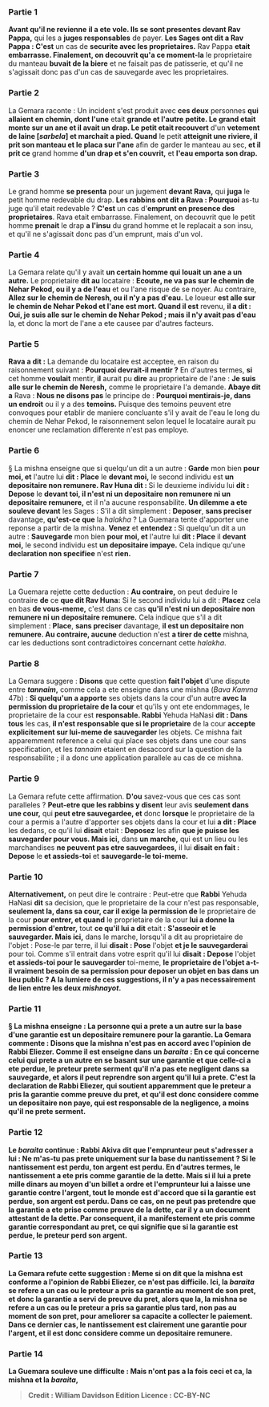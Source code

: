 
### Partie 1
<b>Avant qu'il ne revienne</b> <b>il a ete vole. Ils se sont presentes devant Rav Pappa,</b> qui les a <b>juges responsables</b> de payer. <b>Les Sages ont dit a Rav Pappa : C'est</b> un cas de <b>securite avec les proprietaires.</b> Rav Pappa <b>etait embarrasse. Finalement, on decouvrit qu'a ce moment-la</b> le proprietaire du manteau <b>buvait de la biere</b> et ne faisait pas de patisserie, et qu'il ne s'agissait donc pas d'un cas de sauvegarde avec les proprietaires.

### Partie 2
La Gemara raconte : Un incident s'est produit avec <b>ces deux</b> personnes <b>qui allaient en chemin, dont l'une</b> etait <b>grande et l'autre</b> <b>petite. Le grand etait monte sur un ane et il avait un drap. Le petit etait recouvert</b> d'un <b>vetement de laine [<i>sarbela</i>] et marchait a pied. Quand</b> le petit <b>atteignit une riviere, il prit son manteau et le placa sur l'ane</b> afin de garder le manteau au sec, <b>et il prit ce</b> grand homme <b>d'un drap et s'en couvrit,</b> et <b>l'eau emporta son drap.</b>

### Partie 3
Le grand homme <b>se presenta</b> pour un jugement <b>devant Rava,</b> qui <b>juga</b> le petit homme redevable du drap. <b>Les rabbins ont dit a Rava : Pourquoi</b> as-tu juge qu'il etait redevable ? <b>C'est</b> un cas d'<b>emprunt en presence des proprietaires</b>. Rava etait embarrasse. Finalement, on decouvrit que</b> le petit homme <b>prenait</b> le drap <b>a l'insu</b> du grand homme et le replacait</b> a son insu,</b> et qu'il ne s'agissait donc pas d'un emprunt, mais d'un vol.

### Partie 4
La Gemara relate qu'il y avait <b>un certain homme qui louait un ane a un autre.</b> Le proprietaire <b>dit au</b> locataire : <b>Ecoute, ne va pas sur le chemin de Nehar Pekod, ou il y a de l'eau</b> et ou l'ane risque de se noyer. Au contraire, <b>Allez sur le chemin de Neresh, ou il n'y a pas d'eau.</b> Le loueur <b>est alle sur le chemin de Nehar Pekod et l'ane est mort. Quand il est</b> revenu, <b>il a dit : Oui, je suis alle sur le chemin de Nehar Pekod ; mais il n'y avait pas d'eau</b> la, et donc la mort de l'ane a ete causee par d'autres facteurs.

### Partie 5
<b>Rava a dit :</b> La demande du locataire est acceptee, en raison du raisonnement suivant : <b>Pourquoi devrait-il mentir ?</b> En d'autres termes, <b>si</b> cet homme <b>voulait</b> mentir, <b>il</b> aurait pu <b>dire</b> au proprietaire de l'ane : <b>Je suis alle sur le chemin de Neresh,</b> comme le proprietaire l'a demande. <b>Abaye dit a</b> Rava : <b>Nous ne disons pas</b> le principe de : <b>Pourquoi mentirais-je, dans un endroit</b> ou il y a des <b>temoins.</b> Puisque des temoins peuvent etre convoques pour etablir de maniere concluante s'il y avait de l'eau le long du chemin de Nehar Pekod, le raisonnement selon lequel le locataire aurait pu enoncer une reclamation differente n'est pas employe.

### Partie 6
§ La mishna enseigne que si quelqu'un dit a un autre : <b>Garde</b> mon bien <b>pour moi, et</b> l'autre lui <b>dit : Place</b> le <b>devant moi,</b> le second individu est <b>un depositaire non remunere. Rav Huna dit : </b> Si le deuxieme individu lui <b>dit : Depose</b> le <b>devant toi, il n'est ni un depositaire non remunere ni un depositaire remunere,</b> et il n'a aucune responsabilite. <b>Un dilemme a ete souleve devant</b> les Sages : S'il a dit simplement : <b>Deposer</b>, <b>sans preciser</b> davantage, <b>qu'est-ce que</b> la <i>halakha</i> ? La Guemara tente d'apporter une reponse a partir de la mishna. <b>Venez</b> et <b>entendez : </b> Si quelqu'un dit a un autre : <b>Sauvegarde</b> mon bien <b>pour moi, et</b> l'autre lui <b>dit : Place</b> il <b>devant moi,</b> le second individu est <b>un depositaire impaye.</b> Cela indique qu'une <b>declaration non specifiee</b> n'est <b>rien.</b>

### Partie 7
La Guemara rejette cette deduction : <b>Au contraire,</b> on peut deduire le contraire <b>de</b> ce <b>que dit Rav Huna:</b> Si le second individu lui a dit : <b>Placez</b> cela en bas <b>de vous-meme,</b> c'est dans ce cas <b>qu'il n'est ni un depositaire non remunere ni un depositaire remunere.</b> Cela indique que s'il a dit simplement : <b>Place</b>, <b>sans preciser</b> davantage, <b>il est un depositaire non remunere. Au contraire, aucune</b> deduction n'est <b>a tirer de cette</b> mishna, car les deductions sont contradictoires concernant cette <i>halakha</i>.

### Partie 8
La Gemara suggere : <b>Disons</b> que cette question <b>fait l'objet</b> d'une dispute entre <b><i>tannaim</i>,</b> comme cela a ete enseigne dans une mishna (<i>Bava Kamma</i> 47b) : <b>Si quelqu'un a apporte</b> ses objets dans la cour d'un autre <b>avec la permission du proprietaire de la cour</b> et qu'ils y ont ete endommages, le proprietaire de la cour est <b>responsable. Rabbi</b> Yehuda HaNasi <b>dit : Dans tous</b> les cas, <b>il n'est responsable que si le proprietaire</b> de la cour <b>accepte explicitement sur lui-meme de sauvegarder</b> les objets. Ce mishna fait apparemment reference a celui qui place ses objets dans une cour sans specification, et les <i>tannaim</i> etaient en desaccord sur la question de la responsabilite ; il a donc une application parallele au cas de ce mishna.

### Partie 9
La Gemara refute cette affirmation. <b>D'ou</b> savez-vous que ces cas sont paralleles ? <b>Peut-etre que les rabbins y disent</b> leur avis <b>seulement dans une cour,</b> qui <b>peut etre sauvegardee, et</b> donc <b>lorsque</b> le proprietaire de la cour a permis a l'autre d'apporter ses objets dans la cour et lui <b>a dit : Place</b> les dedans, ce qu'il lui <b>disait</b> etait : <b>Deposez</b> les afin <b>que je puisse les sauvegarder pour vous. Mais ici,</b> dans <b>un marche,</b> qui est un lieu ou les marchandises <b>ne peuvent pas etre sauvegardees,</b> il lui <b>disait en fait : Depose</b> le <b>et assieds-toi</b> et <b>sauvegarde-le toi-meme.</b>

### Partie 10
<b>Alternativement,</b> on peut dire le contraire : Peut-etre que <b>Rabbi</b> Yehuda HaNasi <b>dit</b> sa decision, que le proprietaire de la cour n'est pas responsable, <b>seulement la, dans sa cour, car il exige la permission de</b> le proprietaire de la cour <b>pour entrer, et quand</b> le proprietaire de la cour <b>lui a donne la permission d'entrer,</b> tout <b>ce qu'il lui a dit</b> etait : <b>S'asseoir et le sauvegarder. Mais ici,</b> dans le marche, lorsqu'il a dit au proprietaire de l'objet : Pose-le par terre, il lui <b>disait : Pose</b> l'objet <b>et je le sauvegarderai</b> pour toi. Comme s'il entrait dans votre esprit</b> qu'il lui <b>disait : Depose</b> l'objet <b>et assieds-toi pour le sauvegarder</b> toi-meme, <b>le proprietaire de l'objet a-t-il vraiment <b>besoin de sa permission pour deposer</b> un objet <b>en bas</b> dans un lieu public ? A la lumiere de ces suggestions, il n'y a pas necessairement de lien entre les deux <i>mishnayot</i>.

### Partie 11
§ La mishna enseigne : <b>La personne qui a prete a</b> un autre sur la base <b>d'une garantie</b> est <b>un depositaire remunere</b> pour la garantie. La Gemara commente : <b>Disons que la mishna n'est pas en accord avec</b> l'opinion de <b>Rabbi Eliezer. Comme il est enseigne</b> dans un <i>baraita</i> : En ce qui concerne <b>celui qui prete a un autre</b> en se basant <b>sur une garantie et que celle-ci a ete perdue,</b> le preteur <b>prete serment</b> qu'il n'a pas ete negligent dans sa sauvegarde, <b>et</b> alors <b>il</b> peut <b>reprendre son argent</b> qu'il lui a prete. C'est <b>la declaration de Rabbi Eliezer,</b> qui soutient apparemment que le preteur a pris la garantie comme preuve du pret, et qu'il est donc considere comme un depositaire non paye, qui est responsable de la negligence, a moins qu'il ne prete serment.

### Partie 12
Le <i>baraita</i> continue : <b>Rabbi Akiva dit</b> que l'emprunteur peut <b>s'adresser a lui : Ne m'as-tu pas prete uniquement</b> sur la base <b>du nantissement ? </b> Si <b>le nantissement est perdu, ton argent est perdu.</b> En d'autres termes, le nantissement a ete pris comme garantie de la dette. <b>Mais</b> si <b>il lui a prete mille dinars au moyen</b> d'un <b>billet a ordre et</b> l'emprunteur lui a <b>laisse une garantie contre</b> l'argent, <b>tout le monde est d'accord</b> que si <b>la garantie est perdue, son argent est perdu.</b> Dans ce cas, on ne peut pas pretendre que la garantie a ete prise comme preuve de la dette, car il y a un document attestant de la dette. Par consequent, il a manifestement ete pris comme garantie correspondant au pret, ce qui signifie que si la garantie est perdue, le preteur perd son argent.

### Partie 13
La Gemara refute cette suggestion : <b>Meme</b> si <b>on dit</b> que la mishna est conforme a l'opinion de <b>Rabbi Eliezer,</b> ce n'est <b>pas difficile. Ici,</b> la <i>baraita</i> se refere a un cas <b>ou</b> le preteur <b>a pris sa garantie au moment de son pret,</b> et donc la garantie a servi de preuve du pret, alors que <b>la,</b> la mishna se refere a un cas <b>ou</b> le preteur <b>a pris sa garantie</b> plus tard, <b>non pas au moment de son pret,</b> pour ameliorer sa capacite a collecter le paiement. Dans ce dernier cas, le nantissement est clairement une garantie pour l'argent, et il est donc considere comme un depositaire remunere.

### Partie 14
La Guemara souleve une difficulte : <b>Mais n'ont pas</b> a la fois <b>ceci et ca,</b> la mishna et la <i>baraita</i>,

>Credit : William Davidson Edition
>Licence : CC-BY-NC